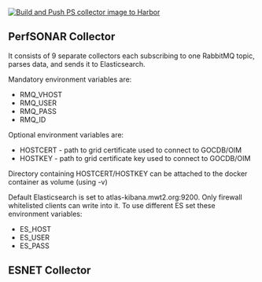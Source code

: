 [![Build and Push PS collector image to Harbor](https://github.com/sand-ci/ps-ingest/actions/workflows/harbor.yaml/badge.svg)](https://github.com/sand-ci/ps-ingest/actions/workflows/harbor.yaml)

## PerfSONAR Collector

It consists of 9 separate collectors each subscribing to one RabbitMQ topic, parses data, and sends it to Elasticsearch.

Mandatory environment variables are:

* RMQ_VHOST
* RMQ_USER
* RMQ_PASS
* RMQ_ID

Optional environment variables are:

* HOSTCERT - path to grid certificate used to connect to GOCDB/OIM
* HOSTKEY - path to grid certificate key used to connect to GOCDB/OIM

Directory containing HOSTCERT/HOSTKEY can be attached to the docker container as volume (using -v)

Default Elasticsearch is set to atlas-kibana.mwt2.org:9200. Only firewall whitelisted clients can write into it.
To use different ES set these environment variables:

* ES_HOST
* ES_USER
* ES_PASS

## ESNET Collector

